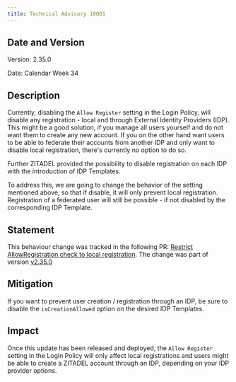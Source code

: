 ```yaml
---
title: Technical Advisory 10001
---
```


## Date and Version

Version: 2.35.0

Date: Calendar Week 34

## Description

Currently, disabling the `Allow Register` setting in the Login Policy, will disable any registration - local and through External Identity Providers (IDP). 
This might be a good solution, if you manage all users yourself and do not want them to create any new account.
If you on the other hand want users to be able to federate their accounts from another IDP and only want to disable local registration, there's currently no option to do so.

Further ZITADEL provided the possibility to disable registration on each IDP with the introduction of IDP Templates.

To address this, we are going to change the behavior of the setting mentioned above, so that if disable, it will only prevent local registration. Registration of a federated user will still be possible - if not disabled by the corresponding IDP Template.

## Statement

This behaviour change was tracked in the following PR: [Restrict AllowRegistration check to local registration](https://github.com/zitadel/zitadel/pull/5939).
The change was part of version [v2.35.0](https://github.com/zitadel/zitadel/releases/tag/v2.35.0)

## Mitigation

If you want to prevent user creation / registration through an IDP, be sure to disable the `isCreationAllowed` option on the desired IDP Templates.

## Impact

Once this update has been released and deployed, the `Allow Register` setting in the Login Policy will only affect local registrations and users might be able to create a ZITADEL account through an IDP, depending on your IDP provider options.
